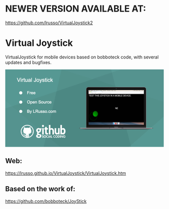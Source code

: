 # NEWER VERSION AVAILABLE AT:

https://github.com/lrusso/VirtualJoystick2

# Virtual Joystick

VirtualJoystick for mobile devices based on bobboteck code, with several updates and bugfixes.

![alt screenshot](https://raw.githubusercontent.com/lrusso/VirtualJoystick/master/VirtualJoystick.png)

## Web:

https://lrusso.github.io/VirtualJoystick/VirtualJoystick.htm

## Based on the work of:

https://github.com/bobboteck/JoyStick
